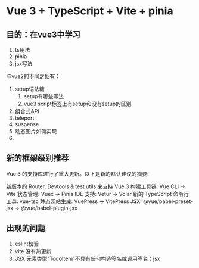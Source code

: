 # Vue 3 + TypeScript + Vite + pinia

## 目的：在vue3中学习

1. ts用法
2. pinia
3. jsx写法

与vue2的不同之处有：

1. setup语法糖
   1. setup有哪些写法
   2. vue3 script标签上有setup和没有setup的区别
2. 组合式API
3. teleport
4. suspense
5. 动态图片如何实现
6.

## 新的框架级别推荐

Vue 3 的支持库进行了重大更新。以下是新的默认建议的摘要:

新版本的 Router, Devtools & test utils 来支持 Vue 3
构建工具链: Vue CLI -> Vite
状态管理: Vuex -> Pinia
IDE 支持: Vetur -> Volar
新的 TypeScript 命令行工具: vue-tsc
静态网站生成: VuePress -> VitePress
JSX: @vue/babel-preset-jsx -> @vue/babel-plugin-jsx

## 出现的问题

1. eslint校验
2. vite 没有热更新
3. JSX 元素类型“TodoItem”不具有任何构造签名或调用签名：jsx
